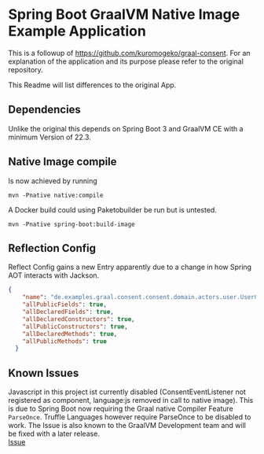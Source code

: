 # Spring Boot GraalVM Native Image Example Application
This is a followup of https://github.com/kuromogeko/graal-consent. For an explanation of the application and its purpose please refer to the original repository.

This Readme will list differences to the original App.

## Dependencies
Unlike the original this depends on Spring Boot 3 and GraalVM CE with a minimum Version of 22.3.

## Native Image compile

Is now achieved by running
```
mvn -Pnative native:compile
```

A Docker build could using Paketobuilder be run but is untested. 
```
mvn -Pnative spring-boot:build-image
```

## Reflection Config
Reflect Config gains a new Entry apparently due to a change in how Spring AOT interacts with Jackson.

```json
{
    "name": "de.examples.graal.consent.consent.domain.actors.user.UserCharacteristic",
    "allPublicFields": true,
    "allDeclaredFields": true,
    "allDeclaredConstructors": true,
    "allPublicConstructors": true,
    "allDeclaredMethods": true,
    "allPublicMethods": true
  }
```

## Known Issues
Javascript in this project ist currently disabled (ConsentEventListener not registered as component, language:js removed in call to native image). This is due to Spring Boot now requiring the Graal native Compiler Feature `ParseOnce`. Truffle Languages however require ParseOnce to be disabled to work. The Issue is also known to the GraalVM Development team and will be fixed with a later release.  
[Issue](https://github.com/oracle/graal/issues/4473) 